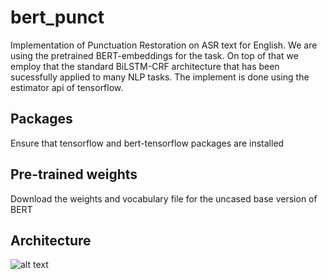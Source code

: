# bert_punct
Implementation of Punctuation Restoration on ASR text for English. We are using the pretrained BERT-embeddings for the task. On top of that we employ that the standard BiLSTM-CRF architecture that has been sucessfully applied to many NLP tasks. The implement is done using the estimator api of tensorflow.

## Packages
Ensure that tensorflow and bert-tensorflow packages are installed

## Pre-trained weights
Download the weights and vocabulary file for the uncased base version of BERT 

## Architecture
![alt text](https://raw.githubusercontent.com/panda-baba/bert-punct/model.png)





